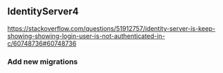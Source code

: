 ## IdentityServer4 

https://stackoverflow.com/questions/51912757/identity-server-is-keep-showing-showing-login-user-is-not-authenticated-in-c/60748736#60748736

### Add new migrations
